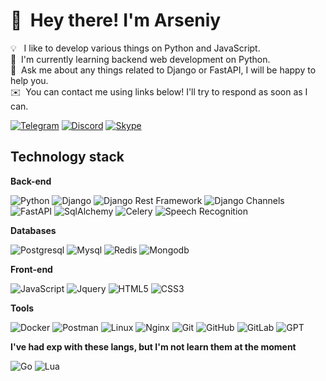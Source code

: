 # 👋 &nbsp;Hey there! I'm Arseniy

💡 &nbsp;&nbsp;I like to develop various things on Python and JavaScript.\
🌱 &nbsp;I'm currently learning backend web development on Python.\
💬 &nbsp;Ask me about any things related to Django or FastAPI, I will be happy to help you.\
✉️ &nbsp;You can contact me using links below! I'll try to respond as soon as I can.

[![Telegram](https://img.shields.io/badge/-Telegram-1769FF?style=flat&logo=Telegram&logoColor=white)](https://t.me/Friskes) [![Discord](https://img.shields.io/badge/Discord-%237289DA.svg?logo=discord&logoColor=white)](https://discordapp.com/users/324955565652443137/) [![Skype](https://img.shields.io/badge/Skype-%0D98BA.svg?logo=skype&logoColor=white)](https://join.skype.com/invite/ah8uMKNLrlQo) 

## Technology stack

**Back-end**

![Python](https://img.shields.io/badge/-Python-black?style=flat-square&logo=Python)
![Django](https://img.shields.io/badge/-Django-0aad48?style=flat-square&logo=Django)
![Django Rest Framework](https://img.shields.io/badge/DRF-red?style=flat-square&logo=Django)
![Django Channels](https://img.shields.io/badge/-Django_Channels-46a2f1?style=flat-square&logo=Django)
![FastAPI](https://img.shields.io/badge/-FastAPI-%2300C7B7?style=flat-square&logo=FastAPI)
![SqlAlchemy](https://img.shields.io/badge/-SqlAlchemy-FCA121?style=flat-square&logo=SqlAlchemy)
![Celery](https://img.shields.io/badge/-Celery-%2300C7B7?style=flat-square&logo=Celery)
![Speech Recognition](https://img.shields.io/badge/-Speech_Recognition-blue?style=flat-square&logo=Speech_Recognition)

**Databases**

![Postgresql](https://img.shields.io/badge/-Postgresql-%232c3e50?style=flat-square&logo=Postgresql)
![Mysql](https://img.shields.io/badge/-Mysql-%232c3e50?style=flat-square&logo=Mysql)
![Redis](https://img.shields.io/badge/-Redis-FCA121?style=flat-square&logo=Redis)
![Mongodb](https://img.shields.io/badge/-Mongodb-FCA121?style=flat-square&logo=Mongodb)

**Front-end**

![JavaScript](https://img.shields.io/badge/-JavaScript-%23F7DF1C?style=flat-square&logo=javascript&logoColor=000000&labelColor=%23F7DF1C&color=%23FFCE5A)
![Jquery](https://img.shields.io/badge/-Jquery-%23F7DF1C?style=flat-square&logo=Jquery&logoColor=000000&labelColor=%23F7DF1C&color=%23FFCE5A)
![HTML5](https://img.shields.io/badge/-HTML5-%23E44D27?style=flat-square&logo=html5&logoColor=ffffff)
![CSS3](https://img.shields.io/badge/-CSS3-%231572B6?style=flat-square&logo=css3)

**Tools**

![Docker](https://img.shields.io/badge/-Docker-46a2f1?style=flat-square&logo=docker&logoColor=white)
![Postman](https://img.shields.io/badge/Postman-FCA121?style=flat-square&logo=postman)
![Linux](https://img.shields.io/badge/Linux-black?style=flat-square&logo=linux)
![Nginx](https://img.shields.io/badge/Nginx-black?style=flat-square&logo=Nginx)
![Git](https://img.shields.io/badge/-Git-black?style=flat-square&logo=git)
![GitHub](https://img.shields.io/badge/-GitHub-181717?style=flat-square&logo=github)
![GitLab](https://img.shields.io/badge/-GitLab-FCA121?style=flat-square&logo=gitlab)
![GPT](https://img.shields.io/badge/-GPT-FCA121?style=flat-square&logo=GPT)

**I've had exp with these langs, but I'm not learn them at the moment**

![Go](https://img.shields.io/badge/-Go-grey?style=flat-square&logo=go)
![Lua](https://img.shields.io/badge/-Lua-black?style=flat-square&logo=Lua)
